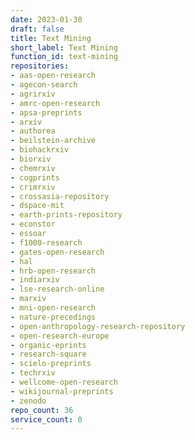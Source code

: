 ```yaml
---
date: 2023-01-30
draft: false
title: Text Mining
short_label: Text Mining
function_id: text-mining
repositories:
- aas-open-research
- agecon-search
- agrirxiv
- amrc-open-research
- apsa-preprints
- arxiv
- authorea
- beilstein-archive
- biohackrxiv
- biorxiv
- chemrxiv
- cogprints
- crimrxiv
- crossasia-repository
- dspace-mit
- earth-prints-repository
- econstor
- essoar
- f1000-research
- gates-open-research
- hal
- hrb-open-research
- indiarxiv
- lse-research-online
- marxiv
- mni-open-research
- nature-precedings
- open-anthropology-research-repository
- open-research-europe
- organic-eprints
- research-square
- scielo-preprints
- techrxiv
- wellcome-open-research
- wikijournal-preprints
- zenodo
repo_count: 36
service_count: 0
---
```



